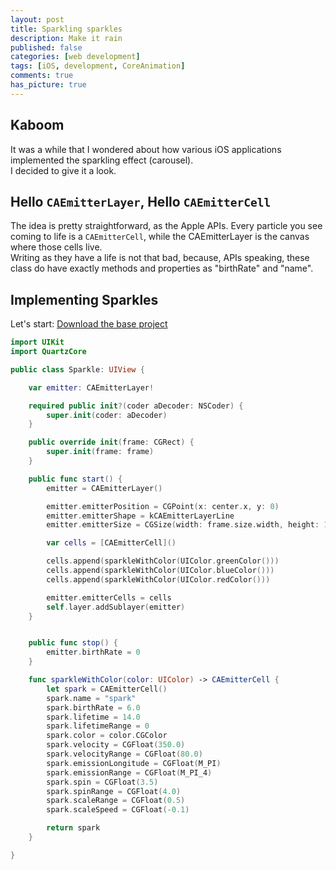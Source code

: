 ```yaml
---
layout: post
title: Sparkling sparkles
description: Make it rain
published: false
categories: [web development]
tags: [iOS, development, CoreAnimation]
comments: true
has_picture: true
---
```


## Kaboom

It was a while that I wondered about how various iOS applications implemented the sparkling effect (carousel).  
I decided to give it a look.

## Hello `CAEmitterLayer`, Hello `CAEmitterCell`

The idea is pretty straightforward, as the Apple APIs. Every particle you see coming to life is a `CAEmitterCell`, while the CAEmitterLayer is the canvas where those cells live.  
Writing as they have a life is not that bad, because, APIs speaking, these class do have exactly methods and properties as "birthRate" and "name".

<!-- ![]() insert image -->


## Implementing Sparkles

Let's start: [Download the base project](/projects/)

```swift
import UIKit
import QuartzCore

public class Sparkle: UIView {

    var emitter: CAEmitterLayer!

    required public init?(coder aDecoder: NSCoder) {
        super.init(coder: aDecoder)
    }

    public override init(frame: CGRect) {
        super.init(frame: frame)
    }

    public func start() {
        emitter = CAEmitterLayer()

        emitter.emitterPosition = CGPoint(x: center.x, y: 0)
        emitter.emitterShape = kCAEmitterLayerLine
        emitter.emitterSize = CGSize(width: frame.size.width, height: 1)

        var cells = [CAEmitterCell]()

        cells.append(sparkleWithColor(UIColor.greenColor()))
        cells.append(sparkleWithColor(UIColor.blueColor()))
        cells.append(sparkleWithColor(UIColor.redColor()))

        emitter.emitterCells = cells
        self.layer.addSublayer(emitter)
    }


    public func stop() {
        emitter.birthRate = 0
    }

    func sparkleWithColor(color: UIColor) -> CAEmitterCell {
        let spark = CAEmitterCell()
        spark.name = "spark"
        spark.birthRate = 6.0
        spark.lifetime = 14.0
        spark.lifetimeRange = 0
        spark.color = color.CGColor
        spark.velocity = CGFloat(350.0)
        spark.velocityRange = CGFloat(80.0)
        spark.emissionLongitude = CGFloat(M_PI)
        spark.emissionRange = CGFloat(M_PI_4)
        spark.spin = CGFloat(3.5)
        spark.spinRange = CGFloat(4.0)
        spark.scaleRange = CGFloat(0.5)
        spark.scaleSpeed = CGFloat(-0.1)

        return spark
    }

}
```
